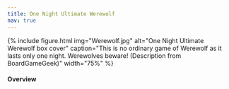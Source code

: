 ```yaml
---
title: One Night Ultimate Werewolf
nav: true
---
```


{% include figure.html img="Werewolf.jpg" alt="One Night Ultimate Werewolf box cover" caption="This is no ordinary game of Werewolf as it lasts only one night. Werewolves beware! (Description from BoardGameGeek)" width="75%" %}

#### Overview
<html>
   <head>
      <style>
         table {width: 100%;}
         table, td, th {
            border-collapse: collapse;
            padding: 8px;
            border-bottom: 1px solid #ddd;
         
         th {            
            style="text-align:Center"
            border: 1px solid black;
            padding-top: 12px;
            padding-bottom: 12px;
            background-color: #f1b300;
            color: white;
            }
      </style>
   </head>
   <body>
      <table>
         <tr>
            <td style="text-align:Left">Author:</td>
            <td style="text-align:Left">Ted Alspach, Akihisa Okui</td>
         </tr>
         <tr>
            <td style="text-align:Left">Year:</td>
            <td style="text-align:Left">2014</td>
         </tr>
         <tr>
            <td style="text-align:Left">Players:</td>
            <td style="text-align:Left">3-10</td>
         </tr>
          <tr>
            <td style="text-align:Left">Time:</td>
            <td style="text-align:Left">10 min</td>
         </tr>
          <tr>
            <td style="text-align:Left">Mechanics:</td>
            <td style="text-align:Left">Hidden Roles, Game Variable Player Powers, Voting</td>
         </tr>
      </table>
   </body>
   <p>
   </p>
</html>
#### Description
Each player is assigned a role of villager, werewolf, or special character. Over the course of only one night and the following morning, the players will determine who among them is a werewolf...hopefully. 

<div style="text-align: center;">
<a class="btn btn-warning" href="https://netgames.io/games/onu-werewolf/" role="button" target="_blank">Play Online!</a>
<a class="btn btn-warning" href="https://cdn.shopify.com/s/files/1/0740/4855/files/ONUW_rules-updated_for_BGG.pdf" role="button" target="_blank">Official Game Rules</a>
<a class="btn btn-warning" href="https://cdn.shopify.com/s/files/1/0740/4855/files/Daybreak_rules_for_BGG.pdf?338" role="button" target="_blank">Official Game Rules (Daybreak)</a>
</div>                 

#### Goal

The villagers’ goal is to identify who among them is a werewolf and kill them while the werewolves’ goal is to survive.

#### SETUP
1. One player creates a game and share the game room link or game code.
2. Players join the room and create an in-game name. It is suggested that you use the name that the other people in the game know you as.
3. Once everyone has joined the room, the player who created the game will press *Start Game* and select the roles that you will be using in the game.
4.	Instructions are given for the game and gameplay will start once all players have clicked *OK*.

{% capture text %}Note: Wording of the online version of the game is designed around in-person play with players using the game on their phones. The game can be played completely virtually without a problem. 
{% endcapture %} {% include alert.md text=text color="warning" %}

#### GAMEPLAY

**Roles & Powers**

At the beginning of gameplay, each player will be randomly assigned a role. Three extra roles are not assigned to a player. In a physical game, these roles would be placed facedown in the center of the table. 

{% include figure.html img="setup.jpg" alt="Image of what in-person set up looks like" caption="What in-person set up looks like; credit: What's Eric Playing?" width="75%" %}

Werewolf: At night, all Werewolves open their eyes and look for other werewolves. If no one else opens their eyes, the other Werewolves are in the center.  Werewolves are on the werewolf team.

Minion: The Minion sees who the Were-wolves are. The Werewolves don’t know who the Minion is. If the Minion dies and no Werewolves die, the Werewolves (and the Minion) win.  If no players are Werewolves, the Minion wins as long as one other player (not the Minion) dies. The Minion is on the werewolf team.

Mason: When using the Masons always put both Masons in the game. The Mason wakes up at night and looks for the other Mason.  If the Mason doesn’t see another Mason, it means the other Mason card is in the center. Masons are on the village team.

Villager: The Villager has no special abilities but is definitely not a werewolf. Players may often claim to be a Villager. The Villager is on the village team.

Seer: At night, the Seer may look either at one other player’s card or at two of the center cards but does not move them. The Seer is on the village team.

Robber: At night, the Robber may choose to rob a card from another player and place his Robber card where the other card was. Then the Robber looks at his new card. The player who receives the Robber   card is on the village team. The Robber is on the team of the card he takes; however, he does not do the action of his new role at night.

Troublemaker: At night, the Troublemaker may switch the cards of two other players without looking at those cards. The players who receive a different card are now the role (and team) of their new card, even though they don’t know what role that is until the end of the game. The Troublemaker is on the village team.

Insomniac: The Insomniac wakes up and looks at her card (to see if it has changed). Only use the Insomniac if the Robber and/or the Troublemaker are in the game. The Insomniac is on the village team.

Drunk: The Drunk is so drunk that he doesn’t remember his role.  When it comes time to wake up at night, he must exchange his Drunk card for any card in the center, but he does not look at it. The Drunk is now the new role in front of him (even though he doesn’t know what that new role is) and is on that team.

Hunter: If the Hunter dies, the player he is pointing at dies as well (regardless of how many votes his target receives). The Hunter is on the village team.

Tanner: The Tanner hates his job so much that he wants to die. The Tanner only wins if he dies.  If the Tanner dies and no Werewolves die, the Werewolves do not win.  If the Tanner dies and a Werewolf also dies, the village team wins too. The Tanner is considered a member of the village (but is not on their team), so if the Tanner dies when all werewolves are in the center, the village team loses. The Tanner is not on the werewolf or the villager team.

Doppelganger: The Doppelganger looks at another player’s card. They take on the role of that card. They are on the team of their new role. 

**Suggested Roles**

- 4 players: Werewolf, Seer, Robber, Troublemaker, Drunk, Insomniac, Tanner
- 5 players: Werewolf, Seer, Robber, Troublemaker, Drunk, Insomniac, Hunter, Tanner
- 6 players: Werewolf, Minion, Seer, Robber, Troublemaker, Drunk, Insomniac, Hunter, Tanner
- 7 players: Werewolf, Werewolf, Minion, Seer, Robber, Troublemaker, Drunk, Insomniac, Hunter, Tanner
- 8 players: Werewolf, Werewolf, Minion, Mason, Mason, Seer, Robber, Troublemaker, Drunk, Insomniac, Tanner

The online version of the game also includes several roles from One Night Ultimate Werewolf Daybreak expansion. Those roles have this symbol next to them:  . It is recommended that you only include these roles in your game after you’ve become familiar with the roles in the base game.

Alpha Wolf: When playing with an Alpha Wolf, an additional werewolf card is placed in the center but separate. At night, the Alpha Wolf wakes with the other werewolves. Afterwards, the Alpha Werewolf wakes up again and must exchange the werewolf card in the center with any other player’s card that is not their own or belonging to another werewolf, without looking at either card. The Alpha Werewolf is on the werewolf team.

Mystic Wolf: The Mystic Wolf wakes with the other werewolves. Afterwards, they Mystic Wolf wakes separately and may look at one other player’s card. The Mystic Wolf is on the werewolf team.

Apprentice Seer: The Apprentice Seer wakes and may look at one of the center cards. The Apprentice Seer is on the village team.

Paranormal Investigator: The P.I wakes up and may look at the cards of up to two players, one at a time. If they view a Werewolf or Tanner, they may not view any more cards and they become a werewolf or Tanner, respectively. If the P.I sees the Doppelganger that saw a werewolf, they continue looking. The P.I is on the village team unless they find a werewolf, in which case they join the werewolf team, or if they find a Tanner, in which case they become a Tanner and only win if they die.

Witch: The Witch wakes up and may look at one of the center cards. If they do look at a center card, then they must exchange that card with any player’s card (including their own) without looking at it. The Witch is on the village team unless they replace their own card with a card from a different team. 

Dream Wolf: The Dream Wolf does not wake up with the other werewolves though the other werewolves know that the Dream Wolf is a werewolf. If playing with the Minion, the Minion is also informed of the Dream Wolf. The Dream Wolf is on the werewolf team. 

Bodyguard: When everyone votes, the player the Bodyguard chooses cannot be killed. If that player had received the most votes, the player with the next most votes (up to two) is killed. Recommended for five or more players. The Bodyguard is on the village team.

**Night Phase**

During the Night Phase, the players are woken in the order of their roles (see below for order) and complete the action that is part of their role. The online version of the game will go through the role order and exclude any roles not chosen to be part of the gameplay. 

{% include video-embed.html youtubeid="LiZiujNRYdc?t=2" caption="This video can be played for dramatic background music while players are completing their roles" %}

1.	Doppelganger
2.	Werewolves
3.	Alpha Wolf
4.	Mystic Wolf
5.	Minion
6.	Masons
7.	Seer
8.	Apprentice Seer
9.	Paranormal Investigator
10. Robber
11. Witch
12. Troublemaker
13. Drunk
14. Insomniac
15. Doppelganger-Insomniac

The roles of Villager, Tanner, Hunter, Bodyguard, and Dream Wolf do not wake up during the Night Phase.

**Day Phase**

During the Day phase, players have until the in-game timer runs out to discuss among themselves who they believe the werewolves are. The timer in the online game will adjust according to the number of players. 

Depending on the roles that are in the game, players might unknowingly wake-up with a different role than they started with. Players can tell the truth or lie about the role that they have (or had) and the actions that they made during the night. **Throughout the Day Phase players are trying to determine what their role is, who their allies are, create trust and deflect suspicion off of themselves to manipulate things to their desired outcome.** Werewolves might want to claim a different role so that they don’t die.

When the timer runs out, or everyone decides to, there is a vote. 

#### GAME END
During the voting phase, there is no further discussion. Each player casts one vote. Players cannot vote for themselves. The person with the most votes is killed and their role is revealed. 

If the at least one werewolf dies, the village team wins. If no werewolves die, the werewolves win. If the person who dies was on their own team (such as the Tanner), neither the villagers nor the werewolves win. If everyone has the same number of votes, no one dies. The village team wins if the werewolves are in the center and no one dies.
